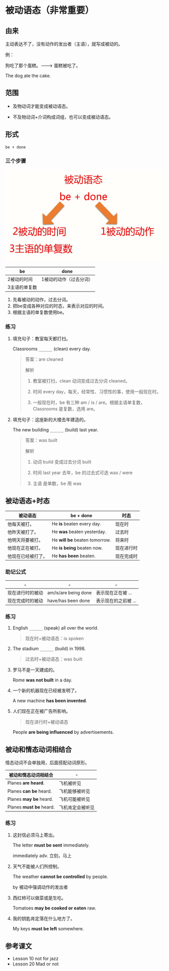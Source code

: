 # 被动语态（非常重要）

## 由来

主动表达不了，没有动作的发出者（主语），就写成被动的。

例：

狗吃了那个蛋糕。---> 蛋糕被吃了。

The dog ate the cake.



## 范围

- 及物动词才能变成被动语态。

- 不及物动词+介词构成词组，也可以变成被动语态。



## 形式

```
be + done
```



### 三个步骤

![image-20201119233626243](assets/image-20201119233626243.png)

| be            | done                    |
| ------------- | ----------------------- |
| 2被动的时间   | 1被动的动作（过去分词） |
| 3主语的单复数 |                         |

1. 先看被动的动作，过去分词。
2. 把be变成各种对应的时态，来表示对应的时间。
3. 根据主语的单复数使用be。



### 练习

1. 填充句子：教室每天都打扫。

   Classrooms `______` (clean) every day.

    > 答案：are cleaned
    >
    > 解析
    >
    > 1. 教室被打扫，clean 动词变成过去分词 cleaned。
    >
    > 2. 时间 every day，每天，经常性、习惯性的事，使用一般现在时。
    >
    > 3. 一般现在时，be 有三种 am / is / are。根据主语单复数，Classrooms 是复数，选用 are。





2. 填充句子：这座新的大楼去年建造的。

   The new building `______` (build) last year.

    > 答案：was built
    >
    > 解析
    >
    > 1. 动词 build 变成过去分词 built
    >
    > 2. 时间 last year 去年，be 的过去式可选 was / were
    >
    > 3. 主语 是单数，be 用 was



## 被动语态+时态

| 被动语态           | be + done                       | 时态       |
| ------------------ | ------------------------------- | ---------- |
| 他每天被打。       | He **is** beaten every day.     | 现在时     |
| 他昨天被打了。     | He **was** beaten yesterday.    | 过去时     |
| 他明天将要被打。   | He **will be** beaten tomorrow. | 将来时     |
| 他现在正在被打。   | He **is being** beaten now.     | 现在进行时 |
| 他现在已经被打了。 | He **has been** beaten.         | 现在完成时 |



### 助记公式

| -                | -                     | -                    |
| ---------------- | --------------------- | -------------------- |
| 现在进行时的被动 | am/is/are  being done | 表示现在正在被 ...   |
| 现在完成时的被动 | have/has  been done   | 表示现在的之前被 ... |




### 练习

1. English `______` (speak) all over the world.

   > 现在时+被动语态：is spoken

   

2. The stadium `______` (build) in 1998.

   > 过去时+被动语态：was built

   

3. 罗马不是一天建成的。

   Rome **was not built** in a day.

   

4. 一个新的机器现在已经被发明了。

   A new machine **has been invented**.

   

5. 人们现在正在被广告所影响。

   > 现在进行时+被动语态

   People **are being influenced** by advertisements.





## 被动和情态动词相结合

情态动词不会单独用，后面搭配动词原形。

| 被动和情态动词相结合      | -                |
| ------------------------- | ---------------- |
| Planes **are heard**.     | 飞机被听见       |
| Planes **can be** heard.  | 飞机能够被听见   |
| Planes **may be** heard.  | 飞机可能被听见   |
| Planes **must be** heard. | 飞机肯定会被听见 |



### 练习

1. 这封信必须马上寄出。

   The letter **must be sent** immediately.

   immediately adv. 立刻，马上



2. 天气不能被人们所控制。

   The weather **cannot be controlled** by people.

   by 被动中强调动作的发出者

   

3. 西红柿可以做菜或是生吃。

   Tomatoes **may be cooked or eaten** raw.

   

4. 我的钥匙肯定落在什么地方了。

   My keys **must be left** somewhere.





## 参考课文

- Lesson 10 not for jazz
- Lesson 20 Mad or not